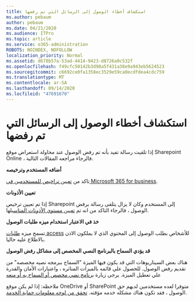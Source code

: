 ```yaml
---
title: استكشاف أخطاء الوصول إلى الرسائل التي تم رفضها
ms.author: pebaum
author: pebaum
ms.date: 04/21/2020
ms.audience: ITPro
ms.topic: article
ms.service: o365-administration
ROBOTS: NOINDEX, NOFOLLOW
localization_priority: Normal
ms.assetid: d678b57a-53ad-4414-9423-d8726a0c532f
ms.openlocfilehash: f49cfc50142b3d98a5f431a38e9a943eb5624523
ms.sourcegitcommit: c6692ce0fa1358ec3529e59ca0ecdfdea4cdc759
ms.translationtype: MT
ms.contentlocale: ar-SA
ms.lasthandoff: 09/14/2020
ms.locfileid: "47691670"
---
```

# <a name="troubleshoot-access-denied-messages"></a>استكشاف أخطاء الوصول إلى الرسائل التي تم رفضها

إذا تلقيت رسالة تفيد بأنه تم رفض الوصول عند محاولة استعراض موقع Sharepoint Online ، فالرجاء مراجعه المقالات التالية.

**أضافه المستخدم وترخيصه**

تاكد من [تعيين تراخيص للمستخدمين في Microsoft 365 for business](https://docs.microsoft.com/microsoft-365/admin/add-users/add-users).

**تعيين الأذونات**

إذا تم تعيين ترخيص Sharepoint إلى المستخدم وكان لا يزال يتلقى رسالة برفض الوصول ، فالرجاء التاكد من انه تم [تعيين مستوي الأذونات المناسب](https://docs.microsoft.com/sharepoint/understanding-permission-levels)لها.

**خذ في الاعتبار استخدام ميزه طلبات الوصول**

تسمح ميزه [طلبات access](https://support.office.com/article/Set-up-and-manage-access-requests-94B26E0B-2822-49D4-929A-8455698654B3) للأشخاص بطلب الوصول إلى المحتوي الذي لا يملكون الاذن بالاطلاع عليه حاليا. 

**قد يؤدي السماح بالبرنامج النصي المخصص إلى مشاكل رفض الوصول**

هناك بعض السيناريوهات التي قد يكون فيها الميزة "السماح ببرمجه نصيه مخصصه" من تقديم رفض الوصول. للحصول علي قائمه بالميزات المتاثره ، واعتبارات الأمان والقدرة علي تعطيل الميزة. يرجى زيارة [برنامج نصي مخصص أو السماح به أو منعه](https://docs.microsoft.com/sharepoint/allow-or-prevent-custom-script)

ملاحظه: إذا لم يكن موقع OneDrive أو SharePoint متوفرا لعده مستخدمين لديهم حق الوصول ، فقد تكون هناك مشكله خدمه مؤقته. [تحقق من لوحه معلومات حماية الخدمة](https://portal.office.com/adminportal/home#/servicehealth).


  

